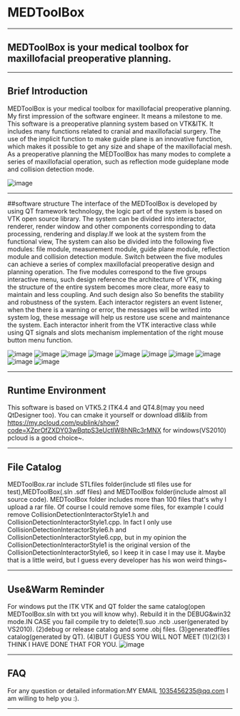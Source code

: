 # MEDToolBox
***

## MEDToolBox is your medical toolbox for maxillofacial preoperative planning.
***

## Brief Introduction
 MEDToolBox is your medical toolbox for maxillofacial preoperative planning. My first impression of the software engineer. It means a milestone to me. This software is a preoperative planning system based on VTK&ITK. It includes many functions related to cranial and maxillofacial surgery. The use of the implicit function to make guide plane is an innovative function, which makes it possible to get any size and shape of the maxillofacial mesh. As a preoperative planning the MEDToolBox has many modes to complete a series of maxillofacial operation, such as reflection mode guideplane mode and collision detection mode.
 
 ![image](https://github.com/RuojiWang/MEDToolBox/raw/Upload-Files/images-folder/switch-meun.png)
***

##software structure
 The interface of the MEDToolBox is developed by using QT framework technology, the logic part of the system is based on VTK open source library. The system can be divided into interactor, renderer, render window and other components corresponding to data processing, rendering and display.If we look at the system from the functional view, The system can also be divided into the following five modules: file module, measurement module, guide plane module, reflection module and collision detection module. Switch between the five modules can achieve a series of complex maxillofacial preoperative design and planning operation. The five modules correspond to the five groups interactive menu, such design reference the architecture of VTK, making the structure of the entire system becomes more clear, more easy to maintain and less coupling. And such design also So benefits the stability and robustness of the system. Each interactor registers an event listener, when the there is a warning or error, the messages will be writed into system log, these message will help us restore use scene and maintenance the system. Each interactor inherit from the VTK interactive class while using QT signals and slots mechanism implementation of the right mouse button menu function.
 
 ![image](https://github.com/RuojiWang/MEDToolBox/raw/Upload-Files/images-folder/function-distribution-map.png)
 ![image](https://github.com/RuojiWang/MEDToolBox/raw/Upload-Files/images-folder/file-mode-interface.png)
 ![image](https://github.com/RuojiWang/MEDToolBox/raw/Upload-Files/images-folder/measurement-boundbox-interface.png)
 ![image](https://github.com/RuojiWang/MEDToolBox/raw/Upload-Files/images-folder/reflection-mode-interface.png)
 ![image](https://github.com/RuojiWang/MEDToolBox/raw/Upload-Files/images-folder/collision-detection-mode-interface.png)
 ![image](https://github.com/RuojiWang/MEDToolBox/raw/Upload-Files/images-folder/collision-detection-mode-detection-interface.png)
 ![image](https://github.com/RuojiWang/MEDToolBox/raw/Upload-Files/images-folder/guideplane-mode-interface.png)
 ![image](https://github.com/RuojiWang/MEDToolBox/raw/Upload-Files/images-folder/guideplane-mode-draw-surface-curve-interface.png)
 ![image](https://github.com/RuojiWang/MEDToolBox/raw/Upload-Files/images-folder/clip-mesh-from-guideplane-mode-interface-1.png)
 ![image](https://github.com/RuojiWang/MEDToolBox/raw/Upload-Files/images-folder/thickened-mesh-from-guideplane-mode-interface.png)
***

## Runtime Environment
 This software is based on VTK5.2 ITK4.4 and QT4.8(may you need QtDesigner too). You can cmake it yourself or download dll&lib from https://my.pcloud.com/publink/show?code=XZprOfZXDY03wBqtpS3eUctlW8hNRc3rMNX for windows(VS2010) pcloud is a good choice~.
***

## File Catalog
 MEDToolBox.rar include STLfiles folder(include stl files use for test),MEDToolBox(.sln .sdf files) and MEDToolBox folder(include almost all source code). MEDToolBox folder includes more than 100 files that's why I upload a rar file. Of course I could remove some files, for example I could remove CollisionDetectionInteractorStyle1.h and CollisionDetectionInteractorStyle1.cpp. In fact I only use CollisionDetectionInteractorStyle6.h and CollisionDetectionInteractorStyle6.cpp, but in my opinion the CollisionDetectionInteractorStyle1 is the original version of the CollisionDetectionInteractorStyle6, so I keep it in case I may use it. Maybe that is a little weird, but I guess every developer has his won weird things~
***

## Use&Warm Reminder
 For windows put the ITK VTK and QT folder the same catalog(open MEDToolBox.sln with txt you will know why). Rebuild it in the DEBUG&win32 mode.IN CASE you fail compile try to delete(1).suo .ncb .user(generated by VS2010). (2)debug or release catalog and some .obj files. (3)generatedfiles catalog(generated by QT). (4)BUT I GUESS YOU WILL NOT MEET (1)(2)(3) I THINK I HAVE DONE THAT FOR YOU.
 ![image](https://github.com/RuojiWang/MEDToolBox/raw/Upload-Files/images-folder/how-to-place-folders.png)
***

## FAQ
 For any question or detailed information:MY EMAIL 1035456235@qq.com  I am willing to help you :).
***
